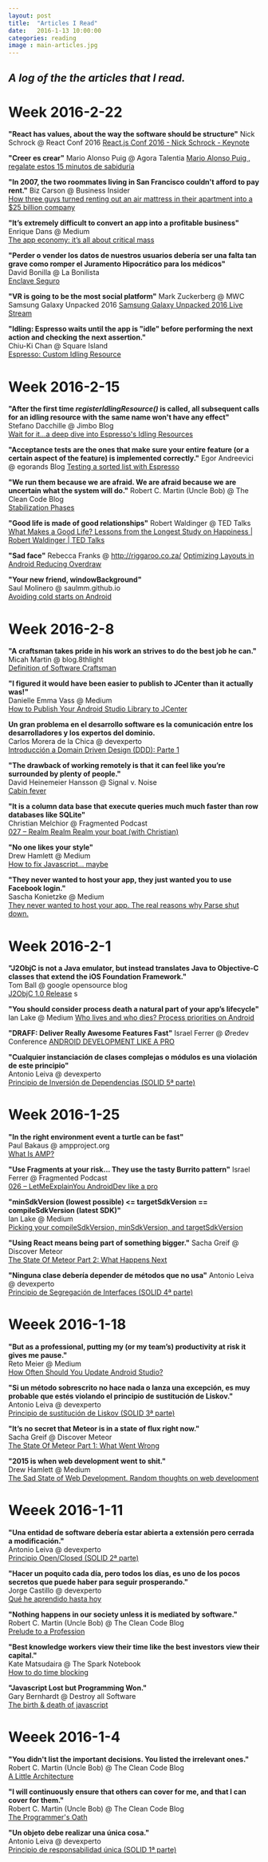 ```yaml
---
layout: post
title:  "Articles I Read"
date:   2016-1-13 10:00:00
categories: reading
image : main-articles.jpg
---
```


## _A log of the the articles that I read._
# Week 2016-2-22

**"React has values, about the way the software should be structure"**
Nick Schrock @ React Conf 2016
[React.js Conf 2016 - Nick Schrock - Keynote](https://www.youtube.com/watch?v=MGuKhcnrqGA)

**"Creer es crear"**
Mario Alonso Puig @ Agora Talentia
[Mario Alonso Puig , regalate estos 15 minutos de sabiduría](https://www.youtube.com/watch?v=AmAVVi00XqQ)

**"In 2007, the two roommates living in San Francisco couldn't afford to pay rent."**
Biz Carson @ Business Insider   
[How three guys turned renting out an air mattress in their apartment into a $25 billion company](http://www.businessinsider.com/how-airbnb-was-founded-a-visual-history-2016-2)

**"It’s extremely difficult to convert an app into a profitable business"**
Enrique Dans @ Medium  
[The app economy: it’s all about critical mass](https://medium.com/enrique-dans/the-app-economy-it-s-all-about-critical-mass-dfb415861583#.9a7ckfhni)

**"Perder o vender los datos de nuestros usuarios debería ser una falta tan grave como romper el Juramento Hipocrático para los médicos"**   
David Bonilla @ La Bonilista   
[Enclave Seguro](http://us2.campaign-archive1.com/?u=374c664073e1a1fa3deca53b4&id=3a2c47ff18&e=2a1a11c4a7)

**"VR is going to be the most social platform"**
Mark Zuckerberg @ MWC Samsung Galaxy Unpacked 2016
[Samsung Galaxy Unpacked 2016 Live Stream](https://www.youtube.com/watch?v=8R5HN6oWdC4)

**"Idling: Espresso waits until the app is "idle" before performing the next action and checking the next assertion."**  
Chiu-Ki Chan @ Square Island  
[Espresso: Custom Idling Resource](http://blog.sqisland.com/2015/04/espresso-custom-idling-resource.html)

# Week 2016-2-15

**"After the first time _registerIdlingResource()_ is called, all subsequent calls for an idling resource with the same name won't have any effect"**  
Stefano Dacchille @ Jimbo Blog  
[Wait for it...a deep dive into Espresso's Idling Resources](http://dev.jimdo.com/2014/05/09/wait-for-it-a-deep-dive-into-espresso-s-idling-resources/)

**"Acceptance tests are the ones that make sure your entire feature (or a certain aspect of the feature) is implemented correctly."**
Egor Andreevici @ egorands Blog
[Testing a sorted list with Espresso](http://blog.egorand.me/testing-a-sorted-list-with-espresso/)

**"We run them because we are afraid. We are afraid because we are uncertain what the system will do."**
Robert C. Martin (Uncle Bob) @ The Clean Code Blog    
[Stabilization Phases](http://blog.cleancoder.com/uncle-bob/2016/01/14/Stabilization.html)

**"Good life is made of good relationships"**
Robert Waldinger @ TED Talks
[What Makes a Good Life? Lessons from the Longest Study on Happiness | Robert Waldinger | TED Talks](https://www.youtube.com/watch?v=8KkKuTCFvzI)

**"Sad face"**
Rebecca Franks @ http://riggaroo.co.za/ 
[Optimizing Layouts in Android Reducing Overdraw](http://riggaroo.co.za/optimizing-layouts-in-android-reducing-overdraw)

**"Your new friend, windowBackground"**  
Saul Molinero @ saulmm.github.io  
[Avoiding cold starts on Android](http://saulmm.github.io/avoding-android-cold-starts)


# Week 2016-2-8
**"A craftsman takes pride in his work an strives to do the best job he can."**    
Micah Martin @ blog.8thlight  
[Definition of Software Craftsman](https://blog.8thlight.com/micah-martin/2008/09/21/definition-of-software-craftsman.html)

**"I figured it would have been easier to publish to JCenter than it actually was!"**  
Danielle Emma Vass @ Medium  
[How to Publish Your Android Studio Library to JCenter](https://medium.com/@tigr/how-to-publish-your-android-studio-library-to-jcenter-5384172c4739#.3ns67nux4) 

**Un gran problema en el desarrollo software es la comunicación entre los desarrolladores y los expertos del dominio.**  
Carlos Morera de la Chica @ devexperto  
[Introducción a Domain Driven Design (DDD): Parte 1](http://devexperto.com/domain-driven-design-1)


**"The drawback of working remotely is that it can feel like you’re surrounded by plenty of people."**  
David Heinemeier Hansson @ Signal v. Noise  
[Cabin fever](https://signalvnoise.com/posts/3658)

**"It is a column data base that execute queries much much faster than row databases like SQLite"**  
Christian Melchior @ Fragmented Podcast  
[027 – Realm Realm Realm your boat (with Christian)](http://fragmentedpodcast.com/episodes/27/)

**"No one likes your style"**   
Drew Hamlett @ Medium  
[How to fix Javascript… maybe](https://medium.com/@wob/how-to-fix-javascript-maybe-8857819bfa16#.1sx6ya9nm)  

**"They never wanted to host your app, they just wanted you to use Facebook login."**  
Sascha Konietzke @ Medium    
[They never wanted to host your app. The real reasons why Parse shut down.](https://medium.com/@s2o/they-never-wanted-to-host-your-app-the-real-reasons-why-parse-shut-down-6ec3d7d5c53c#.rdz6bp436)  

# Week 2016-2-1

**"J2ObjC is not a Java emulator, but instead translates Java to Objective-C classes that extend the iOS Foundation Framework."**   
Tom Ball @ google opensource blog  
[J2ObjC 1.0 Release](http://google-opensource.blogspot.com.es/2016/01/j2objc-10-release_21.html?utm_campaign=devshow_series_j2objc_012816&utm_source=medium&utm_medium=blog)  s

**"You should consider process death a natural part of your app’s lifecycle"**  
Ian Lake @ Medium
[Who lives and who dies? Process priorities on Android](https://medium.com/google-developers/who-lives-and-who-dies-process-priorities-on-android-cb151f39044f#.v4fh43b9n)

**"DRAFF: Deliver Really Awesome Features Fast"**
Israel Ferrer @ Øredev Conference
[ANDROID DEVELOPMENT LIKE A PRO](https://vimeo.com/144678505)

**"Cualquier instanciación de clases complejas o módulos es una violación de este principio"**  
Antonio Leiva @ devexperto  
[Principio de Inversión de Dependencias (SOLID 5ª parte)](http://devexperto.com/principio-de-inversion-de-dependencias/)

# Week 2016-1-25

**"In the right environment event a turtle can be fast"**  
Paul Bakaus @ ampproject.org   
[What Is AMP?](https://www.ampproject.org/docs/get_started/about-amp.html)

**"Use Fragments at your risk... They use the tasty Burrito pattern"**
Israel Ferrer @ Fragmented Podcast  
[026 – LetMeExplainYou AndroidDev like a pro](http://fragmentedpodcast.com/episodes/26/)

**"minSdkVersion (lowest possible) <= targetSdkVersion == compileSdkVersion (latest SDK)"**  
Ian Lake @ Medium  
[Picking your compileSdkVersion, minSdkVersion, and targetSdkVersion](https://medium.com/google-developers/picking-your-compilesdkversion-minsdkversion-targetsdkversion-a098a0341ebd#.glkcdbd94)

**"Using React means being part of something bigger."**
Sacha Greif @ Discover Meteor  
[The State Of Meteor Part 2: What Happens Next](https://www.discovermeteor.com/blog/the-state-of-meteor-part-2-what-happens-next/)

**"Ninguna clase debería depender de métodos que no usa"**
Antonio Leiva @ devexperto  
[Principio de Segregación de Interfaces (SOLID 4ª parte)](http://devexperto.com/principio-de-segregacion-de-interfaces/)


# Weeek 2016-1-18
**"But as a professional, putting my (or my team’s) productivity at risk it gives me pause."**  
Reto Meier @ Medium  
[How Often Should You Update Android Studio?](https://medium.com/google-developers/how-often-should-you-update-android-studio-db25785c488e#.fbmpw4ag1)

**"Si un método sobrescrito no hace nada o lanza una excepción, es muy probable que estés violando el principio de sustitución de Liskov."**  
Antonio Leiva @ devexperto  
[Principio de sustitución de Liskov (SOLID 3ª parte)](http://devexperto.com/principio-de-sustitucion-de-liskov/)

**"It’s no secret that Meteor is in a state of flux right now."**  
Sacha Greif @ Discover Meteor  
[The State Of Meteor Part 1: What Went Wrong](https://www.discovermeteor.com/blog/the-state-of-meteor-part-1-what-went-wrong/)

**"2015 is when web development went to shit."**   
Drew Hamlett @ Medium   
[The Sad State of Web Development. Random thoughts on web development](https://medium.com/@wob/the-sad-state-of-web-development-1603a861d29f#.sp705t9fu)

# Weeek 2016-1-11
**"Una entidad de software debería estar abierta a extensión pero cerrada a modificación."**   
Antonio Leiva @ devexperto  
[Principio Open/Closed (SOLID 2ª parte)](http://devexperto.com/principio-open-closed/)

**"Hacer un poquito cada día, pero todos los días, es uno de los pocos secretos que puede haber para seguir prosperando."**  
Jorge Castillo @ devexperto  
[Qué he aprendido hasta hoy](http://devexperto.com/aprendido-hasta-hoy/)

**"Nothing happens in our society unless it is mediated by software."**  
Robert C. Martin (Uncle Bob) @ The Clean Code Blog  
[Prelude to a Profession]( http://blog.cleancoder.com/uncle-bob/2015/11/27/OathDiscussion.html)

**"Best knowledge workers view their time like the best investors view their capital."**  
Kate Matsudaira @ The Spark Notebook  
[How to do time blocking]( http://www.thesparknotebook.com/blog/2015/8/14/how-to-do-time-blocking)

**"Javascript Lost but Programming Won."**  
Gary Bernhardt @ Destroy all Software  
[The birth & death of javascript]( https://www.destroyallsoftware.com/talks/the-birth-and-death-of-javascript)


# Weeek 2016-1-4
**"You didn't list the important decisions. You listed the irrelevant ones."**   
Robert C. Martin (Uncle Bob) @ The Clean Code Blog  
[A Little Architecture](http://blog.cleancoder.com/uncle-bob/2016/01/04/ALittleArchitecture.html)

**"I will continuously ensure that others can cover for me, and that I can cover for them."**  
 Robert C. Martin (Uncle Bob) @ The Clean Code Blog   
[The Programmer's Oath](http://blog.cleancoder.com/uncle-bob/2015/11/18/TheProgrammersOath.html)

**"Un objeto debe realizar una única cosa."**   
Antonio Leiva @ devexperto  
[Principio de responsabilidad única (SOLID 1ª parte)](http://devexperto.com/principio-responsabilidad-unica)